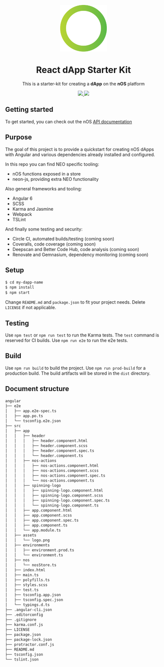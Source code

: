 <p align="center">
  <img src="./src/assets/logo.png" width="150px" /> 
</p>

<h1 align="center">React dApp Starter Kit</h1>

<p align="center">
  This is a starter-kit for creating a <strong>dApp</strong> on the <strong>nOS</strong> platform
</p>

<p align="center">
  <a href="https://github.com/nos/create-nos-dapp/releases">
    <img src="https://img.shields.io/github/tag/nos/create-nos-dapp.svg?style=flat">
  </a>
  <a href='https://github.com/prettier/prettier'>
    <img src='https://img.shields.io/badge/code_style-prettier-ff69b4.svg?style=flat'>
  </a>
</p>

## Getting started
To get started, you can check out the nOS [API documentation](https://github.com/nos/client/blob/develop/docs/api.md)

## Purpose
The goal of this project is to provide a quickstart for creating nOS dApps with Angular and various dependencies already installed and configured.

In this repo you can find NEO specific tooling:
* nOS functions exposed in a store
* neon-js, providing extra NEO functionality

Also general frameworks and tooling:
* Angular 6
* SCSS
* Karma and Jasmine
* Webpack
* TSLint

And finally some testing and security:
* Circle CI, automated builds/testing (coming soon)
* Coveralls, code coverage (coming soon)
* Deepscan and Better Code Hub, code analysis (coming soon)
* Renovate and Gemnasium, dependency monitoring (coming soon)

## Setup
```bash
$ cd my-dapp-name
$ npm install
$ npm start
```

Change `README.md` and `package.json` to fit your project needs. Delete `LICENSE` if not applicable.

## Testing
Use `npm test` or `npm run test` to run the Karma tests. The `test` command is reserved for CI builds. Use `npm run e2e` to run the e2e tests.

## Build
Use `npm run build` to build the project. Use `npm run prod-build` for a production build. The build artifacts will be stored in the `dist` directory.

## Document structure
```
angular
├── e2e
│   ├── app.e2e-spec.ts
│   ├── app.po.ts
│   └── tsconfig.e2e.json
├── src
│   ├── app
│   │   ├── header
│   │   │   ├── header.component.html
│   │   │   ├── header.component.scss
│   │   │   ├── header.component.spec.ts
│   │   │   └── header.component.ts
│   │   ├── nos-actions
│   │   │   ├── nos-actions.component.html
│   │   │   ├── nos-actions.component.scss
│   │   │   ├── nos-actions.component.spec.ts
│   │   │   └── nos-actions.component.ts
│   │   ├── spinning-logo
│   │   │   ├── spinning-logo.component.html
│   │   │   ├── spinning-logo.component.scss
│   │   │   ├── spinning-logo.component.spec.ts
│   │   │   └── spinning-logo.component.ts
│   │   ├── app.component.html
│   │   ├── app.component.scss
│   │   ├── app.component.spec.ts
│   │   ├── app.component.ts
│   │   └── app.module.ts
│   ├── assets
│   │   └── logo.png
│   ├── environments
│   │   ├── environment.prod.ts
│   │   └── environment.ts
│   ├── nos
│   │   └── nosStore.ts
│   ├── index.html
│   ├── main.ts
│   ├── polyfills.ts
│   ├── styles.scss
│   ├── test.ts
│   ├── tsconfig.app.json
│   ├── tsconfig.spec.json
│   └── typings.d.ts
├── .angular-cli.json
├── .editorconfig
├── .gitignore
├── karma.conf.js
├── LICENSE
├── package.json
├── package-lock.json
├── protractor.conf.js
├── README.md
├── tsconfig.json
└── tslint.json
```

